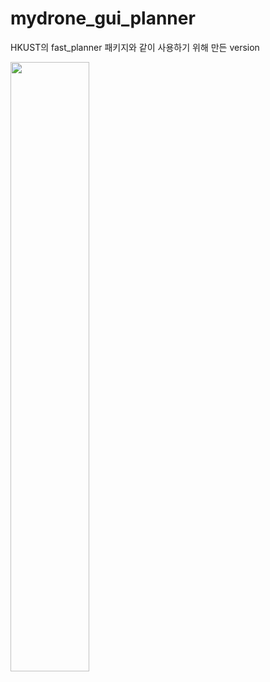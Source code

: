 # mydrone_gui_planner
HKUST의 fast_planner 패키지와 같이 사용하기 위해 만든 version


<img src="./image/fast_planner.gif" width="50%"></img>
